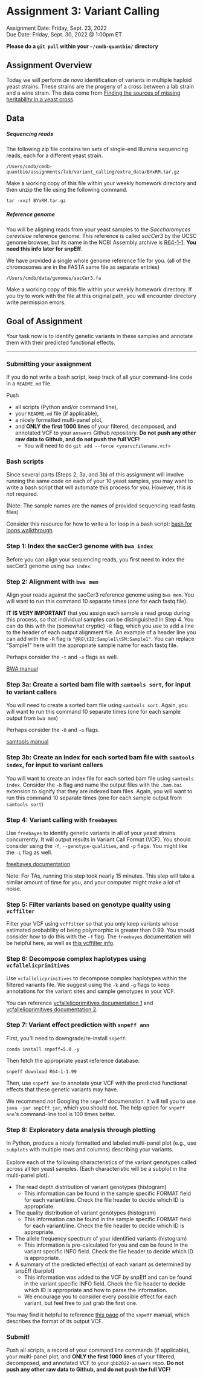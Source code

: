 # Assignment 3: Variant Calling
Assignment Date: Friday, Sept. 23, 2022 <br>
Due Date: Friday, Sept. 30, 2022 @ 1:00pm ET <br>

**Please do a `git pull` within your `~/cmdb-quantbio/` directory**

## Assignment Overview

Today we will perform <i>de novo</i> identification of variants in multiple haploid yeast strains. These strains are the progeny of a cross between a lab strain and a wine strain. The data come from [Finding the sources of missing heritability in a yeast cross](http://www.nature.com/nature/journal/v494/n7436/full/nature11867.html).

## Data

##### **Sequencing reads**

The following zip file contains ten sets of single-end Illumina sequencing reads, each for a different yeast strain.

```
/Users/cmdb/cmdb-quantbio/assignments/lab/variant_calling/extra_data/BYxRM.tar.gz
```

Make a working copy of this file within your weekly homework directory and then unzip the file using the following command.

```
tar -xvzf BYxRM.tar.gz
```

##### **Reference genome**

You will be aligning reads from your yeast samples to the *Saccharomyces cerevisiae* reference genome. This reference is called _sacCer3_ by the UCSC genome browser, but its name in the NCBI Assembly archive is [R64-1-1](https://www.ncbi.nlm.nih.gov/assembly/GCF_000146045.2/). **You need this info later for snpEff**.

We have provided a single whole genome reference file for you. (all of the chromosomes are in the FASTA same file as separate entries)

```
/Users/cmdb/data/genomes/sacCer3.fa
```

Make a working copy of this file within your weekly homework directory. If you try to work with the file at this original path, you will encounter directory write permission errors.

## Goal of Assignment

Your task now is to identify genetic variants in these samples and annotate them with their predicted functional effects.

---

### Submitting your assignment

If you do not write a bash script, keep track of all your command-line code in a `README.md` file.

Push

* all scripts (Python and/or command line),
* your `README.md` file (if applicable),
* a nicely formatted multi-panel plot,
* and **ONLY the first 1000 lines** of your filtered, decomposed, and annotated VCF to your `answers` Github repository. **Do not push any other raw data to Github, and do not push the full VCF!**
  * You will need to do `git add --force <yourvcfilename.vcf>`


### Bash scripts

Since several parts (Steps 2, 3a, and 3b) of this assignment will involve running the same code on each of your 10 yeast samples, you may want to write a bash script that will automate this process for you. However, this is *not* required.

(Note: The sample names are the names of provided sequencing read fastq files)

Consider this resource for how to write a for loop in a bash script: [bash for loops walkthrough](https://linuxhint.com/bash-for-loop-examples/)

### Step 1: Index the sacCer3 genome with `bwa index`

Before you can align your sequencing reads, you first need to index the sacCer3 genome using `bwa index`.

### Step 2: Alignment with `bwa mem`

Align your reads against the sacCer3 reference genome using `bwa mem`. You will want to run this command 10 separate times (one for each fastq file).

**IT IS VERY IMPORTANT** that you assign each sample a read group during this process, so that individual samples can be distinguished in Step 4. You can do this with the (somewhat cryptic) `-R` flag, which you use to add a line to the header of each output alignment file. An example of a header line you can add with the `-R` flag is `"@RG\tID:Sample1\tSM:Sample1"`. You can replace "Sample1" here with the appropriate sample name for each fastq file.

Perhaps consider the `-t` and `-o` flags as well.

[BWA manual](http://bio-bwa.sourceforge.net/bwa.shtml)

### Step 3a: Create a sorted bam file with `samtools sort`, for input to variant callers

You will need to create a sorted bam file using `samtools sort`. Again, you will want to run this command 10 separate times (one for each sample output from `bwa mem`)

Perhaps consider the `-O` and `-o` flags.

[samtools manual](http://www.htslib.org/doc/samtools-sort.html)


### Step 3b: Create an index for each sorted bam file with `samtools index`, for input to variant callers

You will want to create an index file for each sorted bam file using `samtools index`. Consider the `-b` flag and name the output files with the `.bam.bai` extension to signify that they are indexed bam files. Again, you will want to run this command 10 separate times (one for each sample output from `samtools sort`)

### Step 4: Variant calling with `freebayes`

Use `freebayes` to identify genetic variants in all of your yeast strains concurrently. It will output results in Variant Call Format (VCF). You should consider using the `-f`, `--genotype-qualities`, and `-p` flags. You might like the `-L` flag as well.

[freebayes documentation](https://github.com/ekg/freebayes#getting-the-best-results)

Note: For TAs, running this step took nearly 15 minutes. This step will take a similar amount of time for you, and your computer might make a lot of noise.

### Step 5: Filter variants based on genotype quality using `vcffilter`

Filter your VCF using `vcffilter` so that you only keep variants whose estimated probability of being polymorphic is greater than 0.99. You should consider how to do this with the `-f` flag. The `freebayes` documentation will be helpful here, as well as [this vcffilter info](https://github.com/vcflib/vcflib#vcffilter).

### Step 6: Decompose complex haplotypes using `vcfallelicprimitives`

Use `vcfallelicprimitives` to decompose complex haplotypes within the filtered variants file. We suggest using the `-k` and `-g` flags to keep annotations for the variant sites and sample genotypes in your VCF.

You can reference [vcfallelicprimitives documentation 1](https://github.com/vcflib/vcflib#vcfallelicprimitives) and [vcfallelicprimitives documentation 2](https://janis.readthedocs.io/en/latest/tools/bioinformatics/ekg/vcfallelicprimitives.html).

### Step 7: Variant effect prediction with `snpeff ann`

First, you'll need to downgrade/re-install `snpeff`:

```
conda install snpeff=5.0 -y
```

Then fetch the appropriate yeast reference database:

```
snpeff download R64-1-1.99
```

Then, use `snpeff ann` to annotate your VCF with the predicted functional effects that these genetic variants may have.

We recommend *not* Googling the `snpeff` documenation. It will tell you to use `java -jar snpEff.jar`, which you should not. The help option for `snpeff ann`'s command-line tool is 100 times better.

### Step 8: Exploratory data analysis through plotting

In Python, produce a nicely formatted and labeled multi-panel plot (e.g., use `subplots` with multiple rows and columns) describing your variants.<br /><br />Explore each of the following characteristics of the variant genotypes called across all ten yeast samples. (Each characteristic will be a subplot in the multi-panel plot).

  * The read depth distribution of variant genotypes (histogram)
      * This information can be found in the sample specific FORMAT field for each variant/line. Check the file header to decide which ID is appropriate.
  * The quality distribution of variant genotypes (histogram)
      * This information can be found in the sample specific FORMAT field for each variant/line. Check the file header to decide which ID is appropriate.
  * The allele frequency spectrum of your identified variants (histogram)
      * This information is pre-calculated for you and can be found in the variant specific INFO field. Check the file header to decide which ID is appropriate.
  * A summary of the predicted effect(s) of each variant as determined by snpEff (barplot)
      * This information was added to the VCF by snpEff and can be found in the variant specific INFO field. Check the file header to decide which ID is appropriate and how to parse the information.
      * We encourage you to consider every possible effect for each variant, but feel free to just grab the first one.

You may find it helpful to reference [this page](https://pcingola.github.io/SnpEff/se_inputoutput/) of the `snpeff` manual, which describes the format of its output VCF.

### Submit!

Push all scripts, a record of your command line commands (if applicable), your multi-panel plot, and **ONLY the first 1000 lines** of your filtered, decomposed, and annotated VCF to your `qbb2022-answers` repo. **Do not push any other raw data to Github, and do not push the full VCF!**
